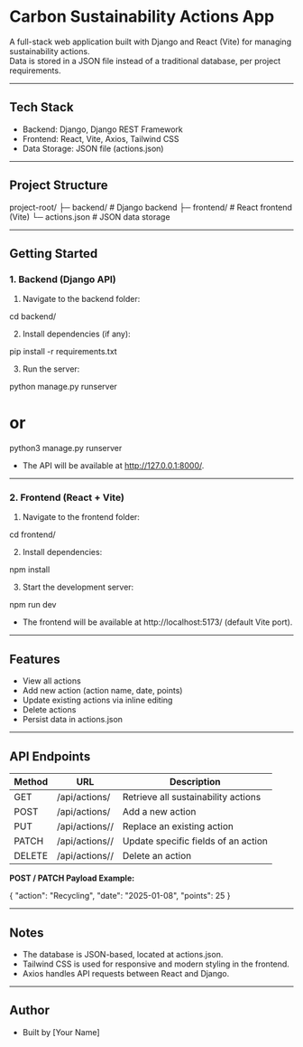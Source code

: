 # Carbon Sustainability Actions App

A full-stack web application built with Django and React (Vite) for managing sustainability actions.  
Data is stored in a JSON file instead of a traditional database, per project requirements.

---

## Tech Stack

- Backend: Django, Django REST Framework
- Frontend: React, Vite, Axios, Tailwind CSS
- Data Storage: JSON file (actions.json)

---

## Project Structure

project-root/
├─ backend/        # Django backend
├─ frontend/       # React frontend (Vite)
└─ actions.json    # JSON data storage

---

## Getting Started

### 1. Backend (Django API)

1. Navigate to the backend folder:

cd backend/

2. Install dependencies (if any):

pip install -r requirements.txt

3. Run the server:

python manage.py runserver
# or
python3 manage.py runserver

- The API will be available at http://127.0.0.1:8000/.

---

### 2. Frontend (React + Vite)

1. Navigate to the frontend folder:

cd frontend/

2. Install dependencies:

npm install

3. Start the development server:

npm run dev

- The frontend will be available at http://localhost:5173/ (default Vite port).

---

## Features

- View all actions
- Add new action (action name, date, points)
- Update existing actions via inline editing
- Delete actions
- Persist data in actions.json

---

## API Endpoints

| Method | URL                  | Description                        |
|--------|--------------------|------------------------------------|
| GET    | /api/actions/       | Retrieve all sustainability actions |
| POST   | /api/actions/       | Add a new action                   |
| PUT    | /api/actions/<id>/  | Replace an existing action         |
| PATCH  | /api/actions/<id>/  | Update specific fields of an action|
| DELETE | /api/actions/<id>/  | Delete an action                   |

**POST / PATCH Payload Example:**

{
  "action": "Recycling",
  "date": "2025-01-08",
  "points": 25
}

---

## Notes

- The database is JSON-based, located at actions.json.
- Tailwind CSS is used for responsive and modern styling in the frontend.
- Axios handles API requests between React and Django.

---

## Author

- Built by [Your Name]
